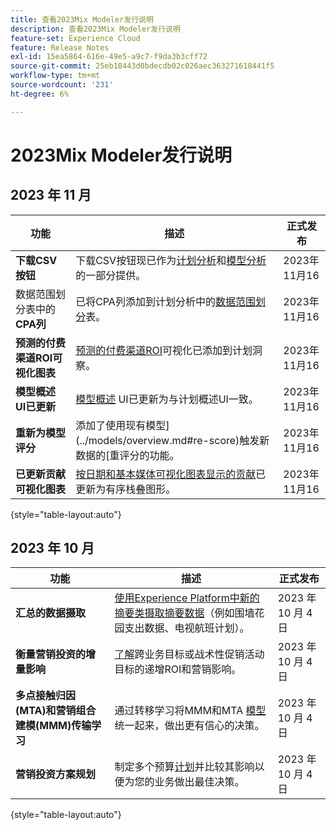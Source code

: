 ```yaml
---
title: 查看2023Mix Modeler发行说明
description: 查看2023Mix Modeler发行说明
feature-set: Experience Cloud
feature: Release Notes
exl-id: 15ea5864-616e-49e5-a9c7-f9da3b3cff72
source-git-commit: 25eb18443d0bdecdb02c026aec363271618441f5
workflow-type: tm+mt
source-wordcount: '231'
ht-degree: 6%

---
```


# 2023Mix Modeler发行说明

## 2023 年 11 月


| 功能 | 描述 | 正式发布 |
|---|---|---|
| **下载CSV按钮** | 下载CSV按钮现已作为[计划分析](../plans/build.md)和[模型分析](../models/insights.md#model-insights)的一部分提供。 | 2023年11月16 |
| 数据范围划分表中的&#x200B;**CPA列** | 已将CPA列添加到计划分析中的[数据范围划分](../plans/build.md)表。 | 2023年11月16 |
| **预测的付费渠道ROI可视化图表** | [预测的付费渠道ROI](../plans/build.md)可视化已添加到计划洞察。 | 2023年11月16 |
| **模型概述UI已更新** | [模型概述](../models/overview.md) UI已更新为与计划概述UI一致。 | 2023年11月16 |
| **重新为模型评分** | 添加了使用现有模型](../models/overview.md#re-score)触发新数据的[重评分的功能。 | 2023年11月16 |
| **已更新贡献可视化图表** | [按日期和基本媒体可视化图表显示的贡献](../models/insights.md#model-insights)已更新为有序栈叠图形。 | 2023年11月16 |

{style="table-layout:auto"}


## 2023 年 10 月

| 功能 | 描述 | 正式发布 |
|---|---|---|
| **汇总的数据摄取** | [使用Experience Platform中新的摘要类摄取摘要数据](../ingest-data/overview.md)（例如围墙花园支出数据、电视航班计划）。 | 2023 年 10 月 4 日 |
| **衡量营销投资的增量影响** | [了解](../dashboard/overview.md)跨业务目标或战术性促销活动目标的递增ROI和营销影响。 | 2023 年 10 月 4 日 |
| **多点接触归因(MTA)和营销组合建模(MMM)传输学习** | 通过转移学习将MMM和MTA [模型](../models/overview.md)统一起来，做出更有信心的决策。 | 2023 年 10 月 4 日 |
| **营销投资方案规划** | 制定多个预算[计划](../plans/overview.md)并比较其影响以便为您的业务做出最佳决策。 | 2023 年 10 月 4 日 |

{style="table-layout:auto"}
